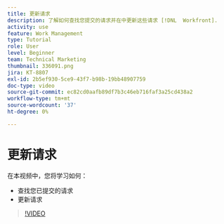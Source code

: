 ```yaml
---
title: 更新请求
description: 了解如何查找您提交的请求并在中更新这些请求 [!DNL  Workfront].
activity: use
feature: Work Management
type: Tutorial
role: User
level: Beginner
team: Technical Marketing
thumbnail: 336091.png
jira: KT-8807
exl-id: 2b5ef930-5ce9-43f7-b98b-19bb48907759
doc-type: video
source-git-commit: ec82cd0aafb89df7b3c46eb716faf3a25cd438a2
workflow-type: tm+mt
source-wordcount: '37'
ht-degree: 0%

---
```


# 更新请求

在本视频中，您将学习如何：

* 查找您已提交的请求
* 更新请求

>[!VIDEO](https://video.tv.adobe.com/v/336091/?quality=12&learn=on)
